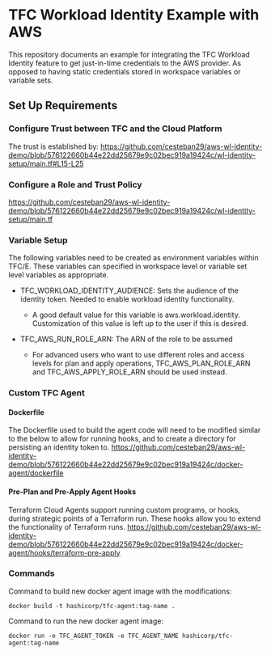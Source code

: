 # TFC Workload Identity Example with AWS

This repository documents an example for integrating the TFC Workload Identity feature to get just-in-time credentials to the AWS provider. As opposed to having static credentials stored in workspace variables or variable sets. 

## Set Up Requirements 

### Configure Trust between TFC and the Cloud Platform

The trust is established by:
https://github.com/cesteban29/aws-wl-identity-demo/blob/576122660b44e22dd25679e9c02bec919a19424c/wl-identity-setup/main.tf#L15-L25

### Configure a Role and Trust Policy

https://github.com/cesteban29/aws-wl-identity-demo/blob/576122660b44e22dd25679e9c02bec919a19424c/wl-identity-setup/main.tf

### Variable Setup

The following variables need to be created as environment variables within TFC/E. These variables can specified in workspace level or variable set level variables as appropriate.

* TFC_WORKLOAD_IDENTITY_AUDIENCE: Sets the audience of the identity token. Needed to enable workload identity functionality.
  * A good default value for this variable is aws.workload.identity. Customization of this value is left up to the user if this is desired.

* TFC_AWS_RUN_ROLE_ARN: The ARN of the role to be assumed
  * For advanced users who want to use different roles and access levels for plan and apply operations, TFC_AWS_PLAN_ROLE_ARN and TFC_AWS_APPLY_ROLE_ARN should be used instead.

### Custom TFC Agent

#### Dockerfile
The Dockerfile used to build the agent code will need to be modified similar to the below to allow for running hooks, and to create a directory for persisting an identity token to.
https://github.com/cesteban29/aws-wl-identity-demo/blob/576122660b44e22dd25679e9c02bec919a19424c/docker-agent/dockerfile

#### Pre-Plan and Pre-Apply Agent Hooks
Terraform Cloud Agents support running custom programs, or hooks, during strategic points of a Terraform run. These hooks allow you to extend the functionality of Terraform runs.
https://github.com/cesteban29/aws-wl-identity-demo/blob/576122660b44e22dd25679e9c02bec919a19424c/docker-agent/hooks/terraform-pre-apply

### Commands
Command to build new docker agent image with the modifications:
```
docker build -t hashicorp/tfc-agent:tag-name .
```

Command to run the new docker agent image:
```
docker run -e TFC_AGENT_TOKEN -e TFC_AGENT_NAME hashicorp/tfc-agent:tag-name
```


